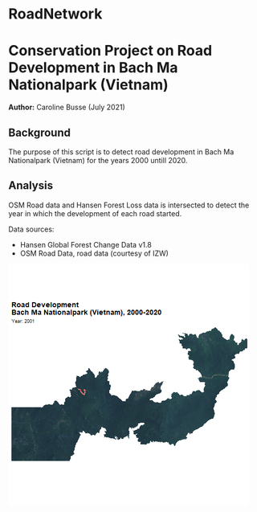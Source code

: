 # RoadNetwork
# **Conservation Project on Road Development in Bach Ma Nationalpark (Vietnam)**

**Author:** Caroline Busse (July 2021)

## **Background**
The purpose of this script is to detect road development in Bach Ma Nationalpark (Vietnam) for the years 2000 untill 2020.

## **Analysis**
OSM Road data and Hansen Forest Loss data is intersected to detect the year in which the development of each road started.

Data sources: 
- Hansen Global Forest Change Data v1.8
- OSM Road Data, road data (courtesy of IZW)

![](RoadDevelopment_Animation.gif)
